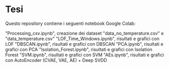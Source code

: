 # Tesi

Questo repository contiene i seguenti notebook Google Colab:

"Processing_csv.ipynb", creazione dei dataset "data_no_temperature.csv" e "data_temperature.csv"
"LOF_Time_Windows.ipynb", risultati e grafici con LOF
"DBSCAN.ipynb", risultati e grafici con DBSCAN
"PCA.ipynb", risultati e grafici con PCA
"Isolation_Forest.ipynb", risultati e grafici con Isolation Forest
"SVM.ipynb", risultati e grafici con SVM
"AEs.ipynb", risultati e grafici con AutoEncoder (CVAE, VAE, AE) + Deep SVDD
